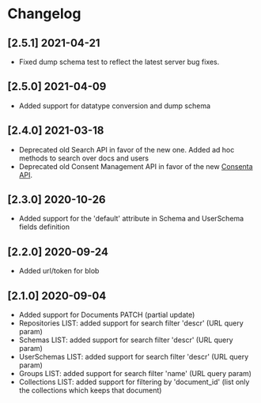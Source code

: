 # Changelog

## [2.5.1] 2021-04-21
- Fixed dump schema test to reflect the latest server bug fixes.

## [2.5.0] 2021-04-09
- Added support for datatype conversion and dump schema

## [2.4.0] 2021-03-18
- Deprecated old Search API in favor of the new one. Added ad hoc methods to
  search over docs and users
- Deprecated old Consent Management API in favor of the new 
  [Consenta API](https://docs.chino.io/consent/consentame/docs/v1).

## [2.3.0] 2020-10-26 
- Added support for the 'default' attribute in Schema and UserSchema fields
  definition

## [2.2.0] 2020-09-24 
- Added url/token for blob

## [2.1.0] 2020-09-04
- Added support for Documents PATCH (partial update)
- Repositories LIST: added support for search filter 'descr' (URL query param)
- Schemas LIST: added support for search filter 'descr' (URL query param)
- UserSchemas LIST: added support for search filter 'descr' (URL query param)
- Groups LIST: added support for search filter 'name' (URL query param)
- Collections LIST: added support for filtering by 'document_id' (list only the
  collections which keeps that document)
